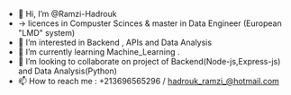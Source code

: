 - 👋 Hi, I’m @Ramzi-Hadrouk 
- -> licences in Compuster Scinces & master in Data Engineer  (European "LMD" system)
- 👀 I’m interested in Backend , APIs and Data Analysis
- 🌱 I’m currently learning   Machine_Learning .
- 💞️ I’m looking to collaborate on project of Backend(Node-js,Express-js) and Data Analysis(Python)
- 📫 How to reach me : +213696565296 / hadrouk_ramzi_@hotmail.com

